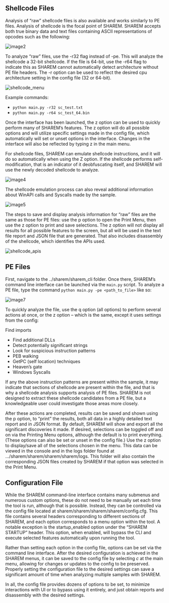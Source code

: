 ## Shellcode Files

Analysis of “raw” shellcode files is also available and works similarly to PE files. Analysis of shellcode is the focal point of SHAREM. SHAREM accepts both true binary data and text files containing ASCII representations of opcodes such as the following:

![image2](https://user-images.githubusercontent.com/114108866/191630972-07f9eedc-7901-4c1d-a5c3-4cc959c1b915.png)

To analyze “raw” files, use the -r32 flag instead of -pe. This will analyze the shellcode a 32-bit shellcode. If the file is 64-bit, use the -r64 flag to indicate this as SHAREM cannot automatically detect architecture without PE file headers. The -r option can be used to reflect the desired cpu architecture setting in the config file (32 or 64-bit).

![shellcode_menu](https://user-images.githubusercontent.com/114108866/191631361-032be461-8082-4340-bacd-f8be6a28eac1.png)

Example commands:
- `python main.py -r32 sc_test.txt`
- `python main.py -r64 sc_test_64.bin`

Once the interface has been launched, the z option can be used to quickly perform many of SHAREM’s features. The z option will do all possible options and will utilize specific settings made in the config file, which automatically will set or unset options in the interface. Changes in the interface will also be reflected by typing z in the main menu.

For shellcode files, SHAREM can emulate shellcode instructions, and it will do so automatically when using the Z option. If the shellcode performs self-modification, that is an indicator of it deobfuscating itself, and  SHAREM will use the newly decoded shellcode to analyze.

![image4](https://user-images.githubusercontent.com/114108866/191631703-6eebd2b2-264e-4d90-a8ad-2c02091465d6.png)

The shellcode emulation process can also reveal additional information about WinAPI calls and Syscalls made by the sample.

![image5](https://user-images.githubusercontent.com/114108866/191631876-592642f2-a107-40b0-8b6e-bfad3e8b594d.png)

The steps to save and display analysis information for “raw” files are the same as those for PE files: use the p option to open the Print Menu, then use the z option to print and save selections. The z option will not display all results for all possible features to the screen, but all will be used in the text file report and JSON file that are generated. That also includes disassembly of the shellcode, which identifies the APIs used.

![shellcode_apis](https://user-images.githubusercontent.com/114108866/191632039-2620a2f0-e20e-4cce-80ce-bb469bd0cd00.png)

## PE Files

First, navigate to the ../sharem/sharem_cli folder. Once there, SHAREM’s command line interface can be launched via the `main.py` script. To analyze a PE file, type the command `python main.py -pe <path_to_file>` like so:

![image7](https://user-images.githubusercontent.com/114108866/191845460-07522b67-ecdf-49e3-ad97-483279b03d3a.png)

To quickly analyze the file, use the q option (all options) to perform several actions at once, or the z option – which is the same, except it uses settings from the config:

Find imports
- Find additional DLLs
- Detect potentially significant strings
- Look for suspicious instruction patterns
- PEB walking
- GetPC (self location) techniques
- Heaven’s gate
- Windows Syscalls

If any the above instruction patterns are present within the sample, it may indicate that sections of shellcode are present within the file, and that is why a shellcode analysis supports analysis of PE files. SHAREM is not designed to extract these shellcode candidates from a PE file, but a knowledgeable user could investigate those areas more closely.

After these actions are completed, results can be saved and shown using the p option, to “print” the results, both all data in a highly detailed text report and in JSON format. By default, SHAREM will show and export all the significant discoveries it made. If desired, selections can be toggled off and on via the Printing Menu options, although the default is to print everything. (These options can also be set or unset in the config file.) Use the z option to display/save all of the selections chosen in the menu. This data can be viewed in the console and in the logs folder found at …/sharem/sharem/sharem/sharem/logs. This folder will also contain the corresponding JSON files created by SHAREM if that option was selected in the Print Menu.

## Configuration File

While the SHAREM command-line interface contains many submenus and numerous custom options, these do not need to be manually set each time the tool is run, although that is possible. Instead, they can be controlled via the config file located at sharem/sharem/sharem/sharem/config.cfg. This file contains several headers corresponding to different sections of SHAREM, and each option corresponds to a menu option within the tool. A notable exception is the startup_enabled option under the “SHAREM STARTUP” header. This option, when enabled, will bypass the CLI and execute selected features automatically upon running the tool.

Rather than setting each option in the config file, options can be set via the command line interface. After the desired configuration is achieved in the SHAREM menus, it can be saved to the config file by selecting _c_ at the main menu, allowing for changes or updates to the config to be preserved. Properly setting the configuration file to the desired settings can save a significant amount of time when analyzing multiple samples with SHAREM.

In all, the config file provides dozens of options to be set, to minimize interactions with UI or to bypass using it entirely, and just obtain reports and disassembly with the desired settings.
